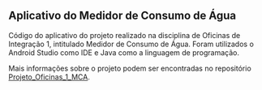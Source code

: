 ## Aplicativo do Medidor de Consumo de Água

Código do aplicativo do projeto realizado na disciplina de Oficinas de Integração 1, intitulado Medidor de Consumo de Água. Foram utilizados o Android Studio como IDE e Java como a linguagem de programação.

Mais informações sobre o projeto podem ser encontradas no repositório <a href="https://github.com/gabriellinke/Projeto_Oficinas_1_MCA">Projeto_Oficinas_1_MCA</a>.
